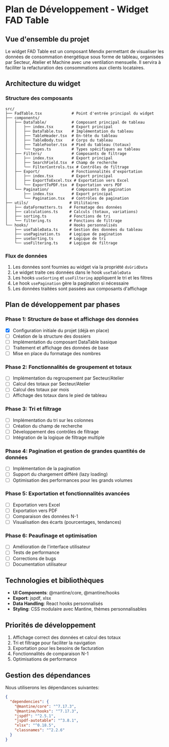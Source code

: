 # Plan de Développement - Widget FAD Table

## Vue d'ensemble du projet

Le widget FAD Table est un composant Mendix permettant de visualiser les données de consommation énergétique sous forme de tableau, organisées par Secteur, Atelier et Machine avec une ventilation mensuelle. Il servira à faciliter la refacturation des consommations aux clients locataires.

## Architecture du widget

### Structure des composants
```
src/
├── FadTable.tsx             # Point d'entrée principal du widget
├── components/
│   ├── DataTable/           # Composant principal de tableau
│   │   ├── index.tsx        # Export principal
│   │   ├── DataTable.tsx    # Implémentation du tableau
│   │   ├── TableHeader.tsx  # En-tête du tableau
│   │   ├── TableBody.tsx    # Corps du tableau
│   │   ├── TableFooter.tsx  # Pied du tableau (totaux)
│   │   └── types.ts         # Types spécifiques au tableau
│   ├── Filters/             # Composants de filtrage
│   │   ├── index.tsx        # Export principal
│   │   ├── SearchField.tsx  # Champ de recherche
│   │   └── FilterControls.tsx # Contrôles de filtrage
│   ├── Export/              # Fonctionnalités d'exportation
│   │   ├── index.tsx        # Export principal
│   │   ├── ExportToExcel.tsx # Exportation vers Excel
│   │   └── ExportToPDF.tsx  # Exportation vers PDF
│   └── Pagination/          # Composants de pagination
│       ├── index.tsx        # Export principal
│       └── Pagination.tsx   # Contrôles de pagination
├── utils/                  # Utilitaires
│   ├── dataFormatters.ts   # Formatage des données
│   ├── calculations.ts     # Calculs (totaux, variations)
│   ├── sorting.ts          # Fonctions de tri
│   └── filtering.ts        # Fonctions de filtrage
└── hooks/                  # Hooks personnalisés
    ├── useTableData.ts     # Gestion des données du tableau
    ├── usePagination.ts    # Logique de pagination
    ├── useSorting.ts       # Logique de tri
    └── useFiltering.ts     # Logique de filtrage
```

### Flux de données
1. Les données sont fournies au widget via la propriété `dsGridData`
2. Le widget traite ces données dans le hook `useTableData`
3. Les hooks `useSorting` et `useFiltering` appliquent le tri et les filtres
4. Le hook `usePagination` gère la pagination si nécessaire
5. Les données traitées sont passées aux composants d'affichage

## Plan de développement par phases

### Phase 1: Structure de base et affichage des données
- [x] Configuration initiale du projet (déjà en place)
- [ ] Création de la structure des dossiers
- [ ] Implémentation du composant DataTable basique
- [ ] Traitement et affichage des données de base
- [ ] Mise en place du formatage des nombres

### Phase 2: Fonctionnalités de groupement et totaux
- [ ] Implémentation du regroupement par Secteur/Atelier
- [ ] Calcul des totaux par Secteur/Atelier
- [ ] Calcul des totaux par mois
- [ ] Affichage des totaux dans le pied de tableau

### Phase 3: Tri et filtrage
- [ ] Implémentation du tri sur les colonnes
- [ ] Création du champ de recherche
- [ ] Développement des contrôles de filtrage
- [ ] Intégration de la logique de filtrage multiple

### Phase 4: Pagination et gestion de grandes quantités de données
- [ ] Implémentation de la pagination
- [ ] Support du chargement différé (lazy loading)
- [ ] Optimisation des performances pour les grands volumes

### Phase 5: Exportation et fonctionnalités avancées
- [ ] Exportation vers Excel
- [ ] Exportation vers PDF
- [ ] Comparaison des données N-1
- [ ] Visualisation des écarts (pourcentages, tendances)

### Phase 6: Peaufinage et optimisation
- [ ] Amélioration de l'interface utilisateur
- [ ] Tests de performance
- [ ] Corrections de bugs
- [ ] Documentation utilisateur

## Technologies et bibliothèques

- **UI Components**: @mantine/core, @mantine/hooks
- **Export**: jspdf, xlsx
- **Data Handling**: React hooks personnalisés
- **Styling**: CSS modulaire avec Mantine, thèmes personnalisables

## Priorités de développement

1. Affichage correct des données et calcul des totaux
2. Tri et filtrage pour faciliter la navigation
3. Exportation pour les besoins de facturation
4. Fonctionnalités de comparaison N-1
5. Optimisations de performance

## Gestion des dépendances

Nous utiliserons les dépendances suivantes:

```json
{
  "dependencies": {
    "@mantine/core": "^7.17.3",
    "@mantine/hooks": "^7.17.3",
    "jspdf": "^2.5.1",
    "jspdf-autotable": "^3.8.1",
    "xlsx": "^0.18.5",
    "classnames": "^2.2.6"
  }
}
``` 